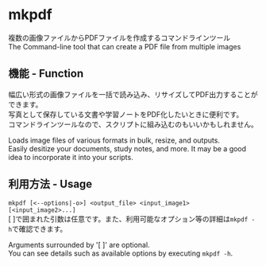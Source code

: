 # mkpdf
  複数の画像ファイルからPDFファイルを作成するコマンドラインツール<br>
  The Command-line tool that can create a PDF file from multiple images

## 機能 - Function
  幅広い形式の画像ファイルを一括で読み込み、リサイズしてPDF出力することができます。<br>
  写真として保存している文書や学習ノートをPDF化したいときに便利です。<br>
  コマンドラインツールなので、スクリプトに組み込むのもいいかもしれません。<br>

  Loads image files of various formats in bulk, resize, and outputs.<br>
  Easily desitize your documents, study notes, and more.
  It may be a good idea to incorporate it into your scripts.

## 利用方法 - Usage
  `mkpdf [<--options|-o>] <output_file> <input_image1> [<input_image2>...]`<br>
  [ ]で囲まれた引数は任意です。また、利用可能なオプション等の詳細は`mkpdf -h`で確認できます。<br>

  Arguments surrounded by '[ ]' are optional.<br>
  You can see details such as available options by executing `mkpdf -h`.
